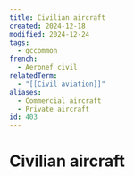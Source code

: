 ```yaml
---
title: Civilian aircraft
created: 2024-12-18
modified: 2024-12-24
tags:
  - gccommon
french:
  - Aeronef civil
relatedTerm:
  - "[[Civil aviation]]"
aliases:
  - Commercial aircraft
  - Private aircraft
id: 403
---
```

# Civilian aircraft
